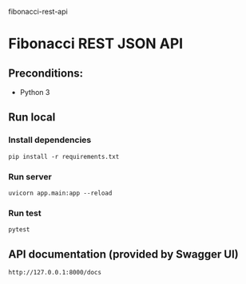 fibonacci-rest-api
# Fibonacci REST JSON API

## Preconditions:

- Python 3

## Run local

### Install dependencies

```
pip install -r requirements.txt
```

### Run server

```
uvicorn app.main:app --reload
```

### Run test

```
pytest 
```


## API documentation (provided by Swagger UI)

```
http://127.0.0.1:8000/docs
```
